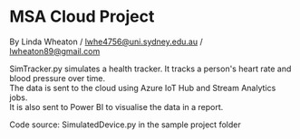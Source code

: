 # MSA Cloud Project
By Linda Wheaton / lwhe4756@uni.sydney.edu.au / lwheaton89@gmail.com

SimTracker.py simulates a health tracker. It tracks a person's heart rate and blood pressure over time. <br>
The data is sent to the cloud using Azure IoT Hub and Stream Analytics jobs. <br>
It is also sent to Power BI to visualise the data in a report. 


Code source: SimulatedDevice.py in the sample project folder
